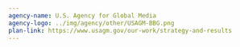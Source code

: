 ```yaml
---
agency-name: U.S. Agency for Global Media
agency-logo: ../img/agency/other/USAGM-BBG.png
plan-link: https://www.usagm.gov/our-work/strategy-and-results
---
```

